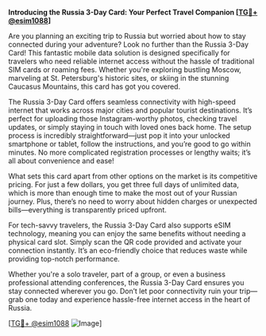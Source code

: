 **Introducing the Russia 3-Day Card: Your Perfect Travel Companion [[TG💪+ @esim1088](https://t.me/s/esim1088)]**

Are you planning an exciting trip to Russia but worried about how to stay connected during your adventure? Look no further than the Russia 3-Day Card! This fantastic mobile data solution is designed specifically for travelers who need reliable internet access without the hassle of traditional SIM cards or roaming fees. Whether you're exploring bustling Moscow, marveling at St. Petersburg's historic sites, or skiing in the stunning Caucasus Mountains, this card has got you covered.

The Russia 3-Day Card offers seamless connectivity with high-speed internet that works across major cities and popular tourist destinations. It’s perfect for uploading those Instagram-worthy photos, checking travel updates, or simply staying in touch with loved ones back home. The setup process is incredibly straightforward—just pop it into your unlocked smartphone or tablet, follow the instructions, and you’re good to go within minutes. No more complicated registration processes or lengthy waits; it’s all about convenience and ease!

What sets this card apart from other options on the market is its competitive pricing. For just a few dollars, you get three full days of unlimited data, which is more than enough time to make the most out of your Russian journey. Plus, there’s no need to worry about hidden charges or unexpected bills—everything is transparently priced upfront.

For tech-savvy travelers, the Russia 3-Day Card also supports eSIM technology, meaning you can enjoy the same benefits without needing a physical card slot. Simply scan the QR code provided and activate your connection instantly. It’s an eco-friendly choice that reduces waste while providing top-notch performance.

Whether you're a solo traveler, part of a group, or even a business professional attending conferences, the Russia 3-Day Card ensures you stay connected wherever you go. Don’t let poor connectivity ruin your trip—grab one today and experience hassle-free internet access in the heart of Russia.

[[TG💪+ @esim1088](https://t.me/s/esim1088) ![Image](https://i.postimg.cc/Y0z9fWf4/image.png)]